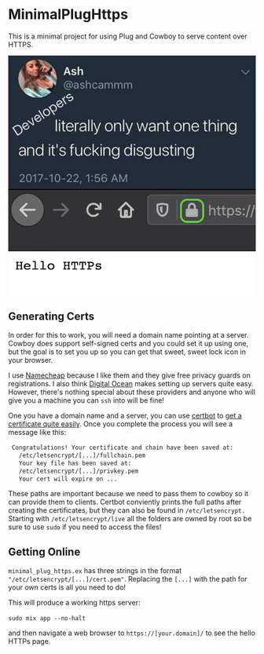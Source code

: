 # MinimalPlugHttps

This is a minimal project for using Plug and Cowboy to serve content over HTTPS. 

![Image of working https connection](https.png)

## Generating Certs

In order for this to work, you will need a domain name pointing at a server. Cowboy does support self-signed certs and you could set it up using one, but the goal is to set you up so you can get that sweet, sweet lock icon in your browser.

I use [Namecheap](https://www.namecheap.com/) because I like them and they give free privacy guards on registrations. I also think [Digital Ocean](https://www.digitalocean.com/) makes setting up servers quite easy. However, there's nothing special about these providers and anyone who will give you a machine you can `ssh` into will be fine!

One you have a domain name and a server, you can use [certbot](https://certbot.eff.org/) to [get a certificate quite easily](https://certbot.eff.org/instructions). Once you complete the process you will see a message like this:

```
 Congratulations! Your certificate and chain have been saved at:
   /etc/letsencrypt/[...]/fullchain.pem
   Your key file has been saved at:
   /etc/letsencrypt/[...]/privkey.pem
   Your cert will expire on ...
```

These paths are important because we need to pass them to cowboy so it can provide them to clients. Certbot conviently prints the full paths after creating the certificates, but they can also be found in `/etc/letsencrypt.` Starting with `/etc/letsencrypt/live` all the folders are owned by root so be sure to use `sudo` if you need to access the files!

## Getting Online

`minimal_plug_https.ex` has three strings in the format `"/etc/letsencrypt/[...]/cert.pem"`. Replacing the `[...]` with the path for your own certs is all you need to do!

This will produce a working https server:

`sudo mix app --no-halt`

and then navigate a web browser to `https://[your.domain]/` to see the hello HTTPs page.